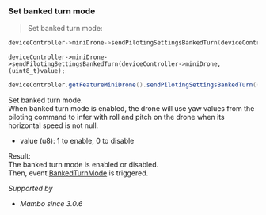 <!-- MiniDrone-PilotingSettings-BankedTurn-->
### <a name="MiniDrone-PilotingSettings-BankedTurn">Set banked turn mode</a><br/>
> Set banked turn mode:

```c
deviceController->miniDrone->sendPilotingSettingsBankedTurn(deviceController->miniDrone, (uint8_t)value);
```

```objective_c
deviceController->miniDrone->sendPilotingSettingsBankedTurn(deviceController->miniDrone, (uint8_t)value);
```

```java
deviceController.getFeatureMiniDrone().sendPilotingSettingsBankedTurn((byte)value);
```

Set banked turn mode.<br/>
When banked turn mode is enabled, the drone will use yaw values from the piloting command to infer with roll and pitch on the drone when its horizontal speed is not null.<br/>


* value (u8): 1 to enable, 0 to disable<br/>


Result:<br/>
The banked turn mode is enabled or disabled.<br/>
Then, event [BankedTurnMode](#MiniDrone-PilotingSettingsState-BankedTurnChanged) is triggered.<br/>


*Supported by <br/>*

- *Mambo since 3.0.6*<br/>


<br/>


